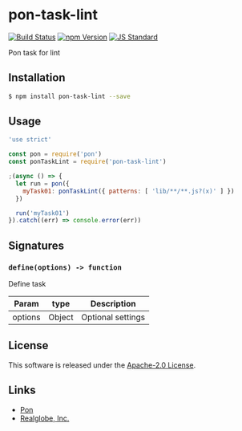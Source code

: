 pon-task-lint
==========

<!---
This file is generated by ape-tmpl. Do not update manually.
--->

<!-- Badge Start -->
<a name="badges"></a>

[![Build Status][bd_travis_shield_url]][bd_travis_url]
[![npm Version][bd_npm_shield_url]][bd_npm_url]
[![JS Standard][bd_standard_shield_url]][bd_standard_url]

[bd_repo_url]: https://github.com/realglobe-Inc/pon-task-lint
[bd_travis_url]: http://travis-ci.org/realglobe-Inc/pon-task-lint
[bd_travis_shield_url]: http://img.shields.io/travis/realglobe-Inc/pon-task-lint.svg?style=flat
[bd_travis_com_url]: http://travis-ci.com/realglobe-Inc/pon-task-lint
[bd_travis_com_shield_url]: https://api.travis-ci.com/realglobe-Inc/pon-task-lint.svg?token=
[bd_license_url]: https://github.com/realglobe-Inc/pon-task-lint/blob/master/LICENSE
[bd_codeclimate_url]: http://codeclimate.com/github/realglobe-Inc/pon-task-lint
[bd_codeclimate_shield_url]: http://img.shields.io/codeclimate/github/realglobe-Inc/pon-task-lint.svg?style=flat
[bd_codeclimate_coverage_shield_url]: http://img.shields.io/codeclimate/coverage/github/realglobe-Inc/pon-task-lint.svg?style=flat
[bd_gemnasium_url]: https://gemnasium.com/realglobe-Inc/pon-task-lint
[bd_gemnasium_shield_url]: https://gemnasium.com/realglobe-Inc/pon-task-lint.svg
[bd_npm_url]: http://www.npmjs.org/package/pon-task-lint
[bd_npm_shield_url]: http://img.shields.io/npm/v/pon-task-lint.svg?style=flat
[bd_standard_url]: http://standardjs.com/
[bd_standard_shield_url]: https://img.shields.io/badge/code%20style-standard-brightgreen.svg

<!-- Badge End -->


<!-- Description Start -->
<a name="description"></a>

Pon task for lint

<!-- Description End -->


<!-- Overview Start -->
<a name="overview"></a>



<!-- Overview End -->


<!-- Sections Start -->
<a name="sections"></a>

<!-- Section from "doc/guides/01.Installation.md.hbs" Start -->

<a name="section-doc-guides-01-installation-md"></a>

Installation
-----

```bash
$ npm install pon-task-lint --save
```


<!-- Section from "doc/guides/01.Installation.md.hbs" End -->

<!-- Section from "doc/guides/02.Usage.md.hbs" Start -->

<a name="section-doc-guides-02-usage-md"></a>

Usage
---------

```javascript
'use strict'

const pon = require('pon')
const ponTaskLint = require('pon-task-lint')

;(async () => {
  let run = pon({
    myTask01: ponTaskLint({ patterns: [ 'lib/**/**.js?(x)' ] })
  })

  run('myTask01')
}).catch((err) => console.error(err))

```


<!-- Section from "doc/guides/02.Usage.md.hbs" End -->

<!-- Section from "doc/guides/03.Signature.md.hbs" Start -->

<a name="section-doc-guides-03-signature-md"></a>

Signatures
---------


### `define(options) -> function`

Define task

| Param | type | Description |
| ---- | --- | ----------- |
| options | Object |  Optional settings |



<!-- Section from "doc/guides/03.Signature.md.hbs" End -->


<!-- Sections Start -->


<!-- LICENSE Start -->
<a name="license"></a>

License
-------
This software is released under the [Apache-2.0 License](https://github.com/realglobe-Inc/pon-task-lint/blob/master/LICENSE).

<!-- LICENSE End -->


<!-- Links Start -->
<a name="links"></a>

Links
------

+ [Pon][pon_url]
+ [Realglobe, Inc.][realglobe,_inc__url]

[pon_url]: https://github.com/realglobe-Inc/pon
[realglobe,_inc__url]: http://realglobe.jp

<!-- Links End -->
